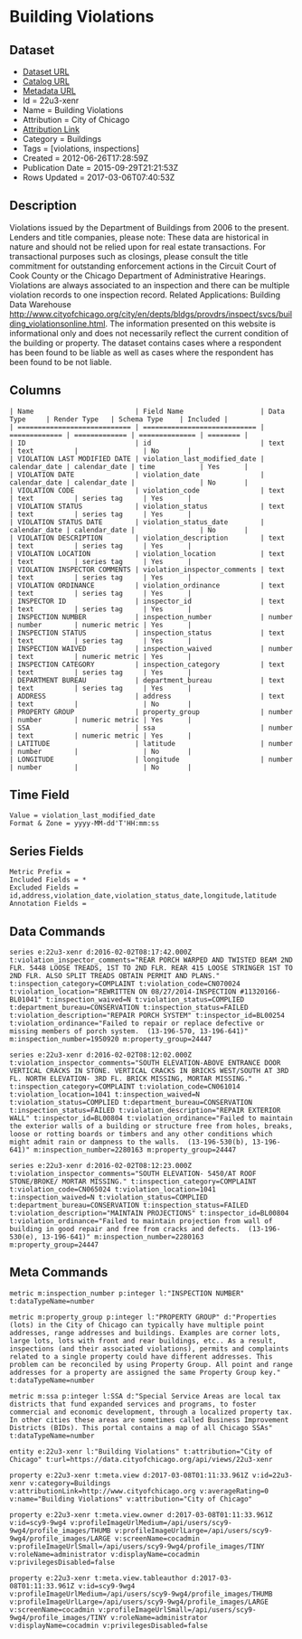 # Building Violations

## Dataset

* [Dataset URL](https://data.cityofchicago.org/api/views/22u3-xenr/rows.json?max_rows=100)
* [Catalog URL](https://catalog.data.gov/dataset/building-violations-f0f5e)
* [Metadata URL](https://data.cityofchicago.org/api/views/22u3-xenr)
* Id = 22u3-xenr
* Name = Building Violations
* Attribution = City of Chicago
* [Attribution Link](http://www.cityofchicago.org)
* Category = Buildings
* Tags = [violations, inspections]
* Created = 2012-06-26T17:28:59Z
* Publication Date = 2015-09-29T21:21:53Z
* Rows Updated = 2017-03-06T07:40:53Z

## Description

Violations issued by the Department of Buildings from 2006 to the present.  Lenders and title companies, please note: These data are historical in nature and should not be relied upon for real estate transactions. For transactional purposes such as closings, please consult the title commitment for outstanding enforcement actions in the Circuit Court of Cook County or the Chicago Department of Administrative Hearings. Violations are always associated to an inspection and there can be multiple violation records to one inspection record. Related Applications: Building Data Warehouse http://www.cityofchicago.org/city/en/depts/bldgs/provdrs/inspect/svcs/building_violationsonline.html. The information presented on this website is informational only and does not necessarily reflect the current condition of the building or property. The dataset contains cases where a respondent has been found to be liable as well as cases where the respondent has been found to be not liable.

## Columns

```ls
| Name                         | Field Name                   | Data Type     | Render Type   | Schema Type    | Included | 
| ============================ | ============================ | ============= | ============= | ============== | ======== | 
| ID                           | id                           | text          | text          |                | No       | 
| VIOLATION LAST MODIFIED DATE | violation_last_modified_date | calendar_date | calendar_date | time           | Yes      | 
| VIOLATION DATE               | violation_date               | calendar_date | calendar_date |                | No       | 
| VIOLATION CODE               | violation_code               | text          | text          | series tag     | Yes      | 
| VIOLATION STATUS             | violation_status             | text          | text          | series tag     | Yes      | 
| VIOLATION STATUS DATE        | violation_status_date        | calendar_date | calendar_date |                | No       | 
| VIOLATION DESCRIPTION        | violation_description        | text          | text          | series tag     | Yes      | 
| VIOLATION LOCATION           | violation_location           | text          | text          | series tag     | Yes      | 
| VIOLATION INSPECTOR COMMENTS | violation_inspector_comments | text          | text          | series tag     | Yes      | 
| VIOLATION ORDINANCE          | violation_ordinance          | text          | text          | series tag     | Yes      | 
| INSPECTOR ID                 | inspector_id                 | text          | text          | series tag     | Yes      | 
| INSPECTION NUMBER            | inspection_number            | number        | number        | numeric metric | Yes      | 
| INSPECTION STATUS            | inspection_status            | text          | text          | series tag     | Yes      | 
| INSPECTION WAIVED            | inspection_waived            | number        | text          | numeric metric | Yes      | 
| INSPECTION CATEGORY          | inspection_category          | text          | text          | series tag     | Yes      | 
| DEPARTMENT BUREAU            | department_bureau            | text          | text          | series tag     | Yes      | 
| ADDRESS                      | address                      | text          | text          |                | No       | 
| PROPERTY GROUP               | property_group               | number        | number        | numeric metric | Yes      | 
| SSA                          | ssa                          | number        | text          | numeric metric | Yes      | 
| LATITUDE                     | latitude                     | number        | number        |                | No       | 
| LONGITUDE                    | longitude                    | number        | number        |                | No       | 
```

## Time Field

```ls
Value = violation_last_modified_date
Format & Zone = yyyy-MM-dd'T'HH:mm:ss
```

## Series Fields

```ls
Metric Prefix = 
Included Fields = *
Excluded Fields = id,address,violation_date,violation_status_date,longitude,latitude
Annotation Fields = 
```

## Data Commands

```ls
series e:22u3-xenr d:2016-02-02T08:17:42.000Z t:violation_inspector_comments="REAR PORCH WARPED AND TWISTED BEAM 2ND FLR. 5448 LOOSE TREADS, 1ST TO 2ND FLR. REAR 415 LOOSE STRINGER 1ST TO 2ND FLR. ALSO SPLIT TREADS OBTAIN PERMIT AND PLANS." t:inspection_category=COMPLAINT t:violation_code=CN070024 t:violation_location="REWRITTEN ON 08/27/2014-INSPECTION #11320166-BL01041" t:inspection_waived=N t:violation_status=COMPLIED t:department_bureau=CONSERVATION t:inspection_status=FAILED t:violation_description="REPAIR PORCH SYSTEM" t:inspector_id=BL00254 t:violation_ordinance="Failed to repair or replace defective or missing members of porch system.  (13-196-570, 13-196-641)" m:inspection_number=1950920 m:property_group=24447

series e:22u3-xenr d:2016-02-02T08:12:02.000Z t:violation_inspector_comments="SOUTH ELEVATION-ABOVE ENTRANCE DOOR VERTICAL CRACKS IN STONE. VERTICAL CRACKS IN BRICKS WEST/SOUTH AT 3RD FL. NORTH ELEVATION- 3RD FL. BRICK MISSING, MORTAR MISSING." t:inspection_category=COMPLAINT t:violation_code=CN061014 t:violation_location=1041 t:inspection_waived=N t:violation_status=COMPLIED t:department_bureau=CONSERVATION t:inspection_status=FAILED t:violation_description="REPAIR EXTERIOR WALL" t:inspector_id=BL00804 t:violation_ordinance="Failed to maintain the exterior walls of a building or structure free from holes, breaks, loose or rotting boards or timbers and any other conditions which might admit rain or dampness to the walls.  (13-196-530(b), 13-196-641)" m:inspection_number=2280163 m:property_group=24447

series e:22u3-xenr d:2016-02-02T08:12:23.000Z t:violation_inspector_comments="SOUTH ELEVATION- 5450/AT ROOF STONE/BROKE/ MORTAR MISSING." t:inspection_category=COMPLAINT t:violation_code=CN065024 t:violation_location=1041 t:inspection_waived=N t:violation_status=COMPLIED t:department_bureau=CONSERVATION t:inspection_status=FAILED t:violation_description="MAINTAIN PROJECTIONS" t:inspector_id=BL00804 t:violation_ordinance="Failed to maintain projection from wall of building in good repair and free from cracks and defects.  (13-196-530(e), 13-196-641)" m:inspection_number=2280163 m:property_group=24447
```

## Meta Commands

```ls
metric m:inspection_number p:integer l:"INSPECTION NUMBER" t:dataTypeName=number

metric m:property_group p:integer l:"PROPERTY GROUP" d:"Properties (lots) in the City of Chicago can typically have multiple point addresses, range addresses and buildings. Examples are corner lots, large lots, lots with front and rear buildings, etc.. As a result, inspections (and their associated violations), permits and complaints related to a single property could have different addresses. This problem can be reconciled by using Property Group. All point and range addresses for a property are assigned the same Property Group key." t:dataTypeName=number

metric m:ssa p:integer l:SSA d:"Special Service Areas are local tax districts that fund expanded services and programs, to foster commercial and economic development, through a localized property tax. In other cities these areas are sometimes called Business Improvement Districts (BIDs). This portal contains a map of all Chicago SSAs" t:dataTypeName=number

entity e:22u3-xenr l:"Building Violations" t:attribution="City of Chicago" t:url=https://data.cityofchicago.org/api/views/22u3-xenr

property e:22u3-xenr t:meta.view d:2017-03-08T01:11:33.961Z v:id=22u3-xenr v:category=Buildings v:attributionLink=http://www.cityofchicago.org v:averageRating=0 v:name="Building Violations" v:attribution="City of Chicago"

property e:22u3-xenr t:meta.view.owner d:2017-03-08T01:11:33.961Z v:id=scy9-9wg4 v:profileImageUrlMedium=/api/users/scy9-9wg4/profile_images/THUMB v:profileImageUrlLarge=/api/users/scy9-9wg4/profile_images/LARGE v:screenName=cocadmin v:profileImageUrlSmall=/api/users/scy9-9wg4/profile_images/TINY v:roleName=administrator v:displayName=cocadmin v:privilegesDisabled=false

property e:22u3-xenr t:meta.view.tableauthor d:2017-03-08T01:11:33.961Z v:id=scy9-9wg4 v:profileImageUrlMedium=/api/users/scy9-9wg4/profile_images/THUMB v:profileImageUrlLarge=/api/users/scy9-9wg4/profile_images/LARGE v:screenName=cocadmin v:profileImageUrlSmall=/api/users/scy9-9wg4/profile_images/TINY v:roleName=administrator v:displayName=cocadmin v:privilegesDisabled=false
```